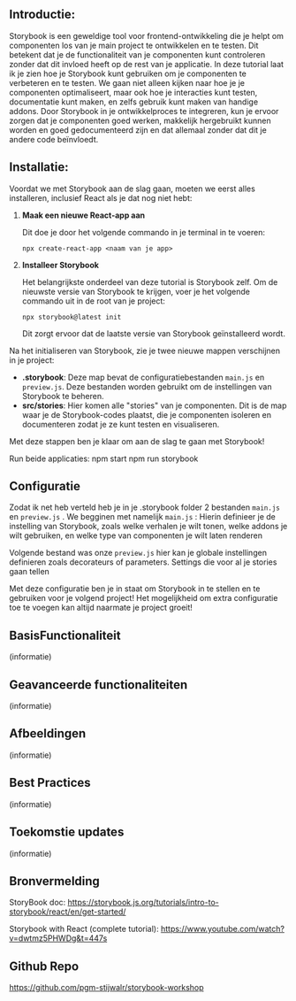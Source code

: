 ## Introductie:

Storybook is een geweldige tool voor frontend-ontwikkeling die je helpt om componenten los van je main project te ontwikkelen en te testen. Dit betekent dat je de functionaliteit van je componenten kunt controleren zonder dat dit invloed heeft op de rest van je applicatie. In deze tutorial laat ik je zien hoe je Storybook kunt gebruiken om je componenten te verbeteren en te testen. We gaan niet alleen kijken naar hoe je je componenten optimaliseert, maar ook hoe je interacties kunt testen, documentatie kunt maken, en zelfs gebruik kunt maken van handige addons. Door Storybook in je ontwikkelproces te integreren, kun je ervoor zorgen dat je componenten goed werken, makkelijk hergebruikt kunnen worden en goed gedocumenteerd zijn en dat allemaal zonder dat dit je andere code beïnvloedt.

## Installatie:

Voordat we met Storybook aan de slag gaan, moeten we eerst alles installeren, inclusief React als je dat nog niet hebt:

1. **Maak een nieuwe React-app aan**

    Dit doe je door het volgende commando in je terminal in te voeren:

    `npx create-react-app <naam van je app>`

2. **Installeer Storybook**

    Het belangrijkste onderdeel van deze tutorial is Storybook zelf. Om de nieuwste versie van Storybook te krijgen, voer je het volgende commando uit in de root van je project:

    `npx storybook@latest init`

    Dit zorgt ervoor dat de laatste versie van Storybook geïnstalleerd wordt.

Na het initialiseren van Storybook, zie je twee nieuwe mappen verschijnen in je project:

-   **.storybook**: Deze map bevat de configuratiebestanden `main.js` en `preview.js`. Deze bestanden worden gebruikt om de instellingen van Storybook te beheren.
-   **src/stories**: Hier komen alle "stories" van je componenten. Dit is de map waar je de Storybook-codes plaatst, die je componenten isoleren en documenteren zodat je ze kunt testen en visualiseren.

Met deze stappen ben je klaar om aan de slag te gaan met Storybook!

Run beide applicaties:
npm start
npm run storybook

## Configuratie

Zodat ik net heb verteld heb je in je .storybook folder 2 bestanden `main.js` en `preview.js` . We begginen met namelijk `main.js` :
Hierin definieer je de instelling van Storybook, zoals welke verhalen je wilt tonen, welke addons je wilt gebruiken, en welke type van componenten je wilt laten renderen

Volgende bestand was onze `preview.js` hier kan je globale instellingen definieren zoals decorateurs of parameters. Settings die voor al je stories gaan tellen

Met deze configuratie ben je in staat om Storybook in te stellen en te gebruiken voor je volgend project! Het mogelijkheid om extra configuratie toe te voegen kan altijd naarmate je project groeit!

## BasisFunctionaliteit

(informatie)

## Geavanceerde functionaliteiten

(informatie)

## Afbeeldingen

(informatie)

## Best Practices

(informatie)

## Toekomstie updates

(informatie)

## Bronvermelding

StoryBook doc: https://storybook.js.org/tutorials/intro-to-storybook/react/en/get-started/

Storybook with React (complete tutorial): https://www.youtube.com/watch?v=dwtmz5PHWDg&t=447s

## Github Repo

https://github.com/pgm-stijwalr/storybook-workshop
